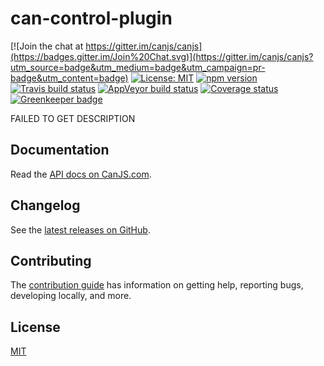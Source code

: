 # can-control-plugin

[![Join the chat at https://gitter.im/canjs/canjs](https://badges.gitter.im/Join%20Chat.svg)](https://gitter.im/canjs/canjs?utm_source=badge&utm_medium=badge&utm_campaign=pr-badge&utm_content=badge)
[![License: MIT](https://img.shields.io/badge/license-MIT-blue.svg)](https://github.com/canjs/can-control-plugin/blob/master/LICENSE.md)
[![npm version](https://badge.fury.io/js/can-control-plugin.svg)](https://www.npmjs.com/package/can-control-plugin)
[![Travis build status](https://travis-ci.org/canjs/can-control-plugin.svg?branch=master)](https://travis-ci.org/canjs/can-control-plugin)
[![AppVeyor build status](https://ci.appveyor.com/api/projects/status/github/canjs/can-control-plugin?branch=master&svg=true)](https://ci.appveyor.com/project/matthewp/can-control-plugin)
[![Coverage status](https://coveralls.io/repos/github/canjs/can-control-plugin/badge.svg?branch=master)](https://coveralls.io/github/canjs/can-control-plugin?branch=master)
[![Greenkeeper badge](https://badges.greenkeeper.io/canjs/can-control-plugin.svg)](https://greenkeeper.io/)

FAILED TO GET DESCRIPTION

## Documentation

Read the [API docs on CanJS.com](https://canjs.com/doc/can-control-plugin.html).

## Changelog

See the [latest releases on GitHub](https://github.com/canjs/can-control-plugin/releases).

## Contributing

The [contribution guide](https://github.com/canjs/can-control-plugin/blob/master/CONTRIBUTING.md) has information on getting help, reporting bugs, developing locally, and more.

## License

[MIT](https://github.com/canjs/can-control-plugin/blob/master/LICENSE.md)

